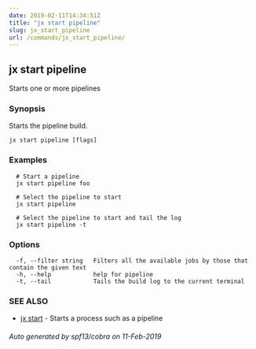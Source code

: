 ```yaml
---
date: 2019-02-11T14:34:51Z
title: "jx start pipeline"
slug: jx_start_pipeline
url: /commands/jx_start_pipeline/
---
```

## jx start pipeline

Starts one or more pipelines

### Synopsis

Starts the pipeline build.

```
jx start pipeline [flags]
```

### Examples

```
  # Start a pipeline
  jx start pipeline foo
  
  # Select the pipeline to start
  jx start pipeline
  
  # Select the pipeline to start and tail the log
  jx start pipeline -t
```

### Options

```
  -f, --filter string   Filters all the available jobs by those that contain the given text
  -h, --help            help for pipeline
  -t, --tail            Tails the build log to the current terminal
```

### SEE ALSO

* [jx start](/commands/jx_start/)	 - Starts a process such as a pipeline

###### Auto generated by spf13/cobra on 11-Feb-2019
